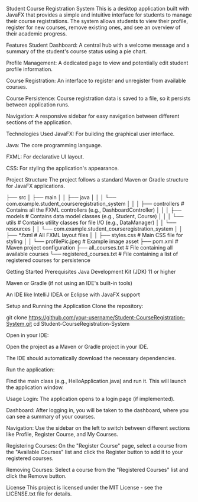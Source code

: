 Student Course Registration System
This is a desktop application built with JavaFX that provides a simple and intuitive interface for students to manage their course registrations. The system allows students to view their profile, register for new courses, remove existing ones, and see an overview of their academic progress.

Features
Student Dashboard: A central hub with a welcome message and a summary of the student's course status using a pie chart.

Profile Management: A dedicated page to view and potentially edit student profile information.

Course Registration: An interface to register and unregister from available courses.

Course Persistence: Course registration data is saved to a file, so it persists between application runs.

Navigation: A responsive sidebar for easy navigation between different sections of the application.

Technologies Used
JavaFX: For building the graphical user interface.

Java: The core programming language.

FXML: For declarative UI layout.

CSS: For styling the application's appearance.

Project Structure
The project follows a standard Maven or Gradle structure for JavaFX applications.

├── src
│   ├── main
│   │   ├── java
│   │   │   └── com.example.student_courseregistration_system
│   │   │       ├── controllers  # Contains all the FXML controllers (e.g., DashboardController)
│   │   │       ├── models       # Contains data model classes (e.g., Student, Course)
│   │   │       └── utils        # Contains utility classes for file I/O (e.g., DataManager)
│   │   └── resources
│   │       └── com.example.student_courseregistration_system
│   │           ├── *.fxml       # All FXML layout files
│   │           ├── styles.css   # Main CSS file for styling
│   │           └── profilePic.jpeg  # Example image asset
├── pom.xml                      # Maven project configuration
├── all_courses.txt              # File containing all available courses
└── registered_courses.txt       # File containing a list of registered courses for persistence

Getting Started
Prerequisites
Java Development Kit (JDK) 11 or higher

Maven or Gradle (if not using an IDE's built-in tools)

An IDE like IntelliJ IDEA or Eclipse with JavaFX support

Setup and Running the Application
Clone the repository:

git clone https://github.com/your-username/Student-CourseRegistration-System.git
cd Student-CourseRegistration-System

Open in your IDE:

Open the project as a Maven or Gradle project in your IDE.

The IDE should automatically download the necessary dependencies.

Run the application:

Find the main class (e.g., HelloApplication.java) and run it. This will launch the application window.

Usage
Login: The application opens to a login page (if implemented).

Dashboard: After logging in, you will be taken to the dashboard, where you can see a summary of your courses.

Navigation: Use the sidebar on the left to switch between different sections like Profile, Register Course, and My Courses.

Registering Courses: On the "Register Course" page, select a course from the "Available Courses" list and click the Register button to add it to your registered courses.

Removing Courses: Select a course from the "Registered Courses" list and click the Remove button.

License
This project is licensed under the MIT License - see the LICENSE.txt file for details.

